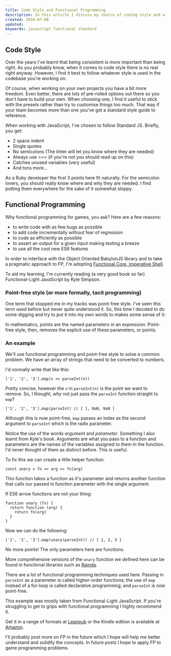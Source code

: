 ```yaml
---
title: Code Style and Functional Programming
description: In this article I discuss my choice of coding style and also touch on functional programming. It's something I've been studying for a while and I'm slowly trying to introduce into my work. Both these things will affect the style of code I post on this blog.
created: 2018-07-08
updated:
keywords: javascript functional standard
---
```


## Code Style

Over the years I've learnt that being consistent is more important than being right. As you probably know, when it comes to code style there is no real right anyway. However, I find it best to follow whatever style is used in the codebase you're working on.

Of course, when working on your own projects you have a bit more freedom. Even better, there are lots of pre-rolled options out there so you don't have to build your own. When choosing one, I find it useful to stick with the presets rather than try to customise things too much. That way if your team becomes more than one you've got a standard style guide to reference.

When working with JavaScript, I've chosen to follow Standard JS. Briefly, you get:

* 2 space indent
* Single quotes
* No semicolons (The linter will let you know where they are needed)
* Always use === (if you're not you should read up on this)
* Catches unused variables (very useful)
* And tons more...

As a Ruby developer the first 3 points here fit naturally. For the semicolon lovers, you should really know where and why they are needed. I find putting them everywhere for the sake of it somewhat sloppy.

## Functional Programming

Why functional programming for games, you ask? Here are a few reasons:

* to write code with as few bugs as possible
* to add code incrementally without fear of regression
* to code as efficiently as possible
* to assert an output for a given input making testing a breeze
* to use all the cool new ES6 features

In order to interface with the Object Oriented BabylonJS library and to take a pragmatic approach to FP, I'm adopting [Functional Core, Imperative Shell](https://www.destroyallsoftware.com/screencasts/catalog/functional-core-imperative-shell).

To aid my learning, I'm currently reading (a very good book so far) Functional-Light JavaScript by Kyle Simpson.

### Point-free style (or more formally, tacit programming)

One term that stopped me in my tracks was point-free style. I've seen this term used before but never quite understood it. So, this time I decided to do some digging and try to put it into my own words to makes some sense of it:

In mathematics, points are the named parameters in an expression. Point-free style, then, removes the explicit use of these parameters, or points.

### An example

We'll use functional programming and point-free style to solve a common problem. We have an array of strings that need to be converted to numbers.

I'd normally write that like this:

    ['1', '2', '3'].map(n => parseInt(n))

Pretty concise, however the `n` in `parseInt(n)` is the point we want to remove. So, I thought, why not just pass the `parseInt` function straight to `map`?

    ['1', '2', '3'].map(parseInt) // [ 1, NaN, NaN ]

Although this is now point-free, `map` passes an index as the second argument to `parseInt` which is the radix parameter.

<aside>
Notice the use of the words <em>argument</em> and <em>parameter</em>. Something I also learnt from Kyle's book. Arguments are what you pass to a function and parameters are the names of the variables assigned to them in the function. I'd never thought of them as distinct before. This is useful.
</aside>

To fix this we can create a little helper function.

    const unary = fn => arg => fn(arg)

This function takes a function as it's parameter and returns another function that calls our passed in function parameter with the single argument.

If ES6 arrow functions are not your thing:

    function unary (fn) {
      return function (arg) {
        return fn(arg)
      }
    }

Now we can do the following:

    ['1', '2', '3'].map(unary(parseInt)) // [ 1, 2, 3 ]

No more points! The only parameters here are functions.

More comprehensive versions of the `unary` function we defined here can be found in functional libraries such as [Ramda](https://ramdajs.com/).

There are a lot of functional programming techniques used here. Passing in `parseInt` as a parameter is called higher-order functions; the use of `map` instead of a for-loop is called declarative programming; and `parseInt` is now point-free.

This example was mostly taken from Functional-Light JavaScript. If you're struggling to get to grips with functional programming I highly recommend it.

Get it in a range of formats at [Leanpub](https://leanpub.com/fljs) or the Kindle edition is available at [Amazon](https://www.amazon.co.uk/gp/product/B0787DBFKH/ref=as_li_tl?ie=UTF8&camp=1634&creative=6738&creativeASIN=B0787DBFKH&linkCode=as2&tag=gamesmatterco-21&linkId=1259904f1ca5dedc5369d70da2ee21a5).

I'll probably post more on FP in the future which I hope will help me better understand and solidify the concepts. In future posts I hope to apply FP to game programming problems.

